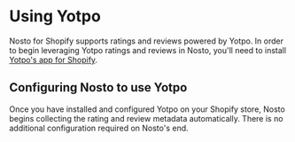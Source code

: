 # Using Yotpo

Nosto for Shopify supports ratings and reviews powered by Yotpo. In order to begin leveraging Yotpo ratings and reviews in Nosto, you'll need to install [Yotpo's app for Shopify](https://apps.shopify.com/yotpo-social-reviews).

## Configuring Nosto to use Yotpo

Once you have installed and configured Yotpo on your Shopify store, Nosto begins collecting the rating and review metadata automatically. There is no additional configuration required on Nosto's end.

